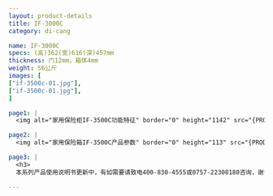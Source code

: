 ```yaml
---
layout: product-details
title: IF-3000C
category: di-cang

name: IF-3000C
specs: (高)362(宽)616(深)457mm
thickness: 门12mm，箱体4mm
weight: 56公斤
images: [
["if-3500c-01.jpg"],
["if-3500c-01.jpg"],
]

page1: |
  <img alt="家用保险柜IF-3500C功能特征" border="0" height="1142" src="{PRODUCT_IMAGES}products/dz-gn.jpg" width="538" />

page2: |
  <img alt="家用保险箱IF-3500C产品参数" border="0" height="113" src="{PRODUCT_IMAGES}products/dz-cpcs.jpg" width="538" />

page3: |
  <h3>
  本系列产品使用说明书更新中，有如需要请致电400-830-4555或0757-22308180咨询，谢谢！</h3>

---
```

